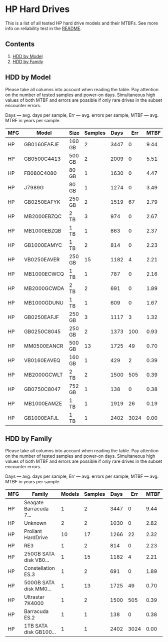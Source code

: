 HP Hard Drives
==============

This is a list of all tested HP hard drive models and their MTBFs. See more
info on reliability test in the [README](https://github.com/linuxhw/SMART).

Contents
--------

1. [ HDD by Model  ](#hdd-by-model)
2. [ HDD by Family ](#hdd-by-family)

HDD by Model
------------

Please take all columns into account when reading the table. Pay attention on the
number of tested samples and power-on days. Simultaneous high values of both MTBF
and errors are possible if only rare drives in the subset encounter errors.

Days — avg. days per sample,
Err  — avg. errors per sample,
MTBF — avg. MTBF in years per sample.

| MFG       | Model              | Size   | Samples | Days  | Err   | MTBF   |
|-----------|--------------------|--------|---------|-------|-------|--------|
| HP        | GB0160EAFJE        | 160 GB | 2       | 3447  | 0     | 9.44   |
| HP        | GB0500C4413        | 500 GB | 2       | 2009  | 0     | 5.51   |
| HP        | FB080C4080         | 80 GB  | 1       | 1630  | 0     | 4.47   |
| HP        | J7989G             | 80 GB  | 1       | 1274  | 0     | 3.49   |
| HP        | GB0250EAFYK        | 250 GB | 2       | 1519  | 67    | 2.79   |
| HP        | MB2000EBZQC        | 2 TB   | 3       | 974   | 0     | 2.67   |
| HP        | MB1000EBZQB        | 1 TB   | 1       | 863   | 0     | 2.37   |
| HP        | GB1000EAMYC        | 1 TB   | 2       | 814   | 0     | 2.23   |
| HP        | VB0250EAVER        | 250 GB | 15      | 1182  | 4     | 2.21   |
| HP        | MB1000ECWCQ        | 1 TB   | 1       | 787   | 0     | 2.16   |
| HP        | MB2000GCWDA        | 2 TB   | 2       | 691   | 0     | 1.89   |
| HP        | MB1000GDUNU        | 1 TB   | 1       | 609   | 0     | 1.67   |
| HP        | GB0250EAFJF        | 250 GB | 3       | 1117  | 3     | 1.32   |
| HP        | GB0250C8045        | 250 GB | 2       | 1373  | 100   | 0.93   |
| HP        | MM0500EANCR        | 500 GB | 13      | 1725  | 49    | 0.70   |
| HP        | VB0160EAVEQ        | 160 GB | 1       | 429   | 2     | 0.39   |
| HP        | MB2000GCWLT        | 2 TB   | 2       | 1500  | 505   | 0.39   |
| HP        | GB0750C8047        | 752 GB | 1       | 138   | 0     | 0.38   |
| HP        | MB1000EAMZE        | 1 TB   | 1       | 1919  | 26    | 0.19   |
| HP        | GB1000EAFJL        | 1 TB   | 1       | 2402  | 3024  | 0.00   |

HDD by Family
-------------

Please take all columns into account when reading the table. Pay attention on the
number of tested samples and power-on days. Simultaneous high values of both MTBF
and errors are possible if only rare drives in the subset encounter errors.

Days — avg. days per sample,
Err  — avg. errors per sample,
MTBF — avg. MTBF in years per sample.

| MFG       | Family                 | Models | Samples | Days  | Err   | MTBF   |
|-----------|------------------------|--------|---------|-------|-------|--------|
| HP        | Seagate Barracuda 7... | 1      | 2       | 3447  | 0     | 9.44   |
| HP        | Unknown                | 2      | 2       | 1030  | 0     | 2.82   |
| HP        | Proliant HardDrive     | 10     | 17      | 1266  | 22    | 2.32   |
| HP        | RE3                    | 1      | 2       | 814   | 0     | 2.23   |
| HP        | 250GB SATA disk VB0... | 1      | 15      | 1182  | 4     | 2.21   |
| HP        | Constellation ES.3     | 1      | 2       | 691   | 0     | 1.89   |
| HP        | 500GB SATA disk MM0... | 1      | 13      | 1725  | 49    | 0.70   |
| HP        | Ultrastar 7K4000       | 1      | 2       | 1500  | 505   | 0.39   |
| HP        | Barracuda ES.2         | 1      | 1       | 138   | 0     | 0.38   |
| HP        | 1TB SATA disk GB100... | 1      | 1       | 2402  | 3024  | 0.00   |
